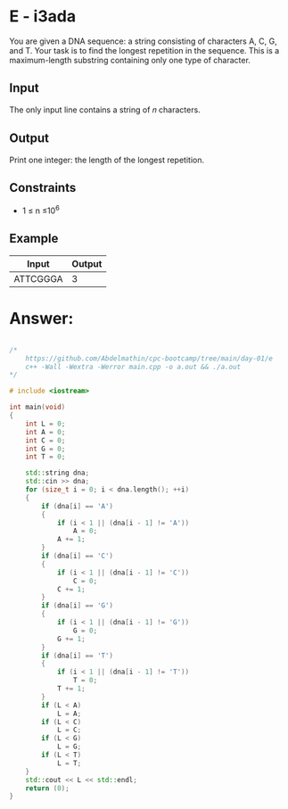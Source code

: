 # E - i3ada

You are given a DNA sequence: a string consisting of characters A, C, G, and T. Your task is to find the longest repetition in the sequence. This is a maximum-length substring containing only one type of character.

## Input

The only input line contains a string of 𝑛 characters.

## Output

Print one integer: the length of the longest repetition.

## Constraints

- 1 ≤ n ≤10<sup>6</sup>

## Example

| Input            | Output         |
| ---------------- | -------------- |
| ATTCGGGA         | 3              |

# Answer:

```c++

/*
	https://github.com/Abdelmathin/cpc-bootcamp/tree/main/day-01/e
	c++ -Wall -Wextra -Werror main.cpp -o a.out && ./a.out
*/

# include <iostream>

int main(void)
{
	int L = 0;
	int A = 0;
	int C = 0;
	int G = 0;
	int T = 0;

	std::string dna;
	std::cin >> dna;
	for (size_t i = 0; i < dna.length(); ++i)
	{
		if (dna[i] == 'A')
		{
			if (i < 1 || (dna[i - 1] != 'A'))
				A = 0;
			A += 1;
		}
		if (dna[i] == 'C')
		{
			if (i < 1 || (dna[i - 1] != 'C'))
				C = 0;
			C += 1;
		}
		if (dna[i] == 'G')
		{
			if (i < 1 || (dna[i - 1] != 'G'))
				G = 0;
			G += 1;
		}
		if (dna[i] == 'T')
		{
			if (i < 1 || (dna[i - 1] != 'T'))
				T = 0;
			T += 1;
		}
		if (L < A)
			L = A;
		if (L < C)
			L = C;
		if (L < G)
			L = G;
		if (L < T)
			L = T;
	}
	std::cout << L << std::endl;
	return (0);
}
```
